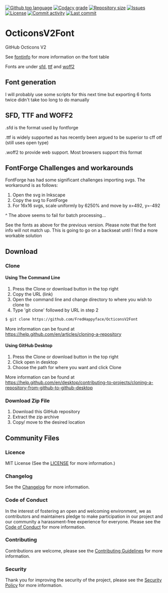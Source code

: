[![Github top language](https://img.shields.io/github/languages/top/FredHappyface/OcticonsV2Font.svg?style=for-the-badge)](../../)
[![Codacy grade](https://img.shields.io/codacy/grade/[codacy-proj-id].svg?style=for-the-badge)](https://www.codacy.com/manual/FredHappyface/OcticonsV2Font)
[![Repository size](https://img.shields.io/github/repo-size/FredHappyface/OcticonsV2Font.svg?style=for-the-badge)](../../)
[![Issues](https://img.shields.io/github/issues/FredHappyface/OcticonsV2Font.svg?style=for-the-badge)](../../issues)
[![License](https://img.shields.io/github/license/FredHappyface/OcticonsV2Font.svg?style=for-the-badge)](/LICENSE.md)
[![Commit activity](https://img.shields.io/github/commit-activity/m/FredHappyface/OcticonsV2Font.svg?style=for-the-badge)](../../commits/master)
[![Last commit](https://img.shields.io/github/last-commit/FredHappyface/OcticonsV2Font.svg?style=for-the-badge)](../../commits/master)

# OcticonsV2Font


GitHub Octicons V2

See [fontinfo](fontinfo.md) for more information on the font table


Fonts are under [sfd](sfd/), [ttf](ttf/) and [woff2](woff2/)


## Font generation
I will probably use some scripts for this next time but exporting 6 fonts twice
didn't take too long to do manually


## SFD, TTF and WOFF2

.sfd is the format used by fontforge

.ttf is widely supported as has recently been argued to be superior to cff otf
(still uses open type)

.woff2 to provide web support. Most browsers support this format


## FontForge Challenges and workarounds

FontForge has had some significant challenges importing svgs. The workaround is
as follows:

1. Open the svg in Inkscape
2. Copy the svg to FontForge
3. For 16x16 svgs, scale uniformly by 6250% and move by x=492, y=-492

^ The above seems to fail for batch processing...

See the fonts as above for the previous version. Please note that the font info
will not match up. This is going to go on a backseat until I find a more workable
solution

## Download
### Clone
#### Using The Command Line
1. Press the Clone or download button in the top right
2. Copy the URL (link)
3. Open the command line and change directory to where you wish to
clone to
4. Type 'git clone' followed by URL in step 2
```bash
$ git clone https://github.com/FredHappyface/OcticonsV2Font
```

More information can be found at
<https://help.github.com/en/articles/cloning-a-repository>

#### Using GitHub Desktop
1. Press the Clone or download button in the top right
2. Click open in desktop
3. Choose the path for where you want and click Clone

More information can be found at
<https://help.github.com/en/desktop/contributing-to-projects/cloning-a-repository-from-github-to-github-desktop>

### Download Zip File

1. Download this GitHub repository
2. Extract the zip archive
3. Copy/ move to the desired location


## Community Files
### Licence
MIT License
(See the [LICENSE](/LICENSE.md) for more information.)

### Changelog
See the [Changelog](/CHANGELOG.md) for more information.

### Code of Conduct
In the interest of fostering an open and welcoming environment, we
as contributors and maintainers pledge to make participation in our
project and our community a harassment-free experience for everyone.
Please see the
[Code of Conduct](https://github.com/FredHappyface/.github/blob/master/CODE_OF_CONDUCT.md) for more information.

### Contributing
Contributions are welcome, please see the [Contributing Guidelines](https://github.com/FredHappyface/.github/blob/master/CONTRIBUTING.md) for more information.

### Security
Thank you for improving the security of the project, please see the [Security Policy](https://github.com/FredHappyface/.github/blob/master/SECURITY.md) for more information.
